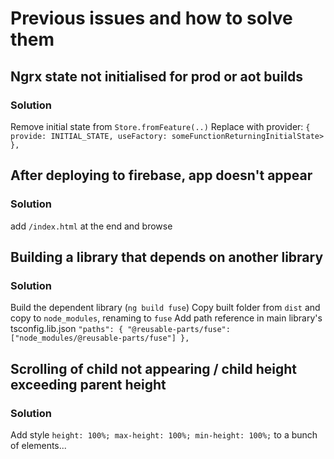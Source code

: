 # Previous issues and how to solve them

## Ngrx state not initialised for prod or aot builds

### Solution

Remove initial state from `Store.fromFeature(..)`
Replace with provider:
`{ provide: INITIAL_STATE, useFactory: someFunctionReturningInitialState> },`

## After deploying to firebase, app doesn't appear

### Solution

add `/index.html` at the end and browse

## Building a library that depends on another library

### Solution

Build the dependent library (`ng build fuse`)
Copy built folder from `dist` and copy to `node_modules`, renaming to `fuse`
Add path reference in main library's tsconfig.lib.json
`"paths": { "@reusable-parts/fuse": ["node_modules/@reusable-parts/fuse"] },`

## Scrolling of child not appearing / child height exceeding parent height

### Solution

Add style `height: 100%; max-height: 100%; min-height: 100%;` to a bunch of elements...
